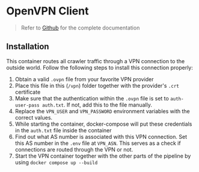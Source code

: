 # OpenVPN Client

> Refer to [Github](https://github.com/dperson/openvpn-client) for the complete documentation

## Installation
This container routes all crawler traffic through a VPN connection to the outside world. Follow the following steps to install this connection properly:

1. Obtain a valid `.ovpn` file from your favorite VPN provider
2. Place this file in this (`/vpn`) folder together with the provider's `.crt` certificate
3. Make sure that the authentication within the `.ovpn` file is set to `auth-user-pass auth.txt`. If not, add this to the file manually.
4. Replace the `VPN_USER` and `VPN_PASSWORD` environment variables with the correct values.
5. While starting the container, docker-compose will put these credentials in the `auth.txt` file inside the container
6. Find out what AS number is associated with this VPN connection. Set this AS number in the `.env` file at `VPN_ASN`. This serves as a check if connections are routed through the VPN or not.
7. Start the VPN container together with the other parts of the pipeline by using `docker compose up --build`
